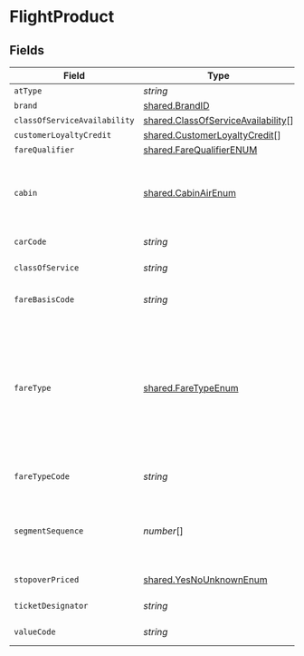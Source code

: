 # FlightProduct


## Fields

| Field                                                                                                       | Type                                                                                                        | Required                                                                                                    | Description                                                                                                 | Example                                                                                                     |
| ----------------------------------------------------------------------------------------------------------- | ----------------------------------------------------------------------------------------------------------- | ----------------------------------------------------------------------------------------------------------- | ----------------------------------------------------------------------------------------------------------- | ----------------------------------------------------------------------------------------------------------- |
| `atType`                                                                                                    | *string*                                                                                                    | :heavy_minus_sign:                                                                                          | N/A                                                                                                         | FlightProduct                                                                                               |
| `brand`                                                                                                     | [shared.BrandID](../../../sdk/models/shared/brandid.md)                                                     | :heavy_minus_sign:                                                                                          | N/A                                                                                                         |                                                                                                             |
| `classOfServiceAvailability`                                                                                | [shared.ClassOfServiceAvailability](../../../sdk/models/shared/classofserviceavailability.md)[]             | :heavy_minus_sign:                                                                                          | N/A                                                                                                         |                                                                                                             |
| `customerLoyaltyCredit`                                                                                     | [shared.CustomerLoyaltyCredit](../../../sdk/models/shared/customerloyaltycredit.md)[]                       | :heavy_minus_sign:                                                                                          | N/A                                                                                                         |                                                                                                             |
| `fareQualifier`                                                                                             | [shared.FareQualifierENUM](../../../sdk/models/shared/farequalifierenum.md)                                 | :heavy_minus_sign:                                                                                          | N/A                                                                                                         |                                                                                                             |
| `cabin`                                                                                                     | [shared.CabinAirEnum](../../../sdk/models/shared/cabinairenum.md)                                           | :heavy_minus_sign:                                                                                          | Specifies the cabin type (e.g. first, business, economy).                                                   | Economy                                                                                                     |
| `carCode`                                                                                                   | *string*                                                                                                    | :heavy_minus_sign:                                                                                          | The car code                                                                                                | P1234                                                                                                       |
| `classOfService`                                                                                            | *string*                                                                                                    | :heavy_minus_sign:                                                                                          | The class of service                                                                                        | F                                                                                                           |
| `fareBasisCode`                                                                                             | *string*                                                                                                    | :heavy_minus_sign:                                                                                          | Fare basis code                                                                                             | HKG  SU  X/MOW  SU  KGD  598.78                                                                             |
| `fareType`                                                                                                  | [shared.FareTypeEnum](../../../sdk/models/shared/faretypeenum.md)                                           | :heavy_minus_sign:                                                                                          | Defines the type of fares to return (Only public fares, Only private fares, Only agency private fares, Only |                                                                                                             |
| `fareTypeCode`                                                                                              | *string*                                                                                                    | :heavy_minus_sign:                                                                                          | The ATPCO fare type code                                                                                    | ERU                                                                                                         |
| `segmentSequence`                                                                                           | *number*[]                                                                                                  | :heavy_check_mark:                                                                                          | The Segment sequence                                                                                        | [<br/>23,<br/>45,<br/>67,<br/>89<br/>]                                                                      |
| `stopoverPriced`                                                                                            | [shared.YesNoUnknownEnum](../../../sdk/models/shared/yesnounknownenum.md)                                   | :heavy_minus_sign:                                                                                          | Yes , No , Unknown                                                                                          |                                                                                                             |
| `ticketDesignator`                                                                                          | *string*                                                                                                    | :heavy_minus_sign:                                                                                          | The ticket designator                                                                                       | BB5662Y                                                                                                     |
| `valueCode`                                                                                                 | *string*                                                                                                    | :heavy_minus_sign:                                                                                          | The value code                                                                                              | 365                                                                                                         |